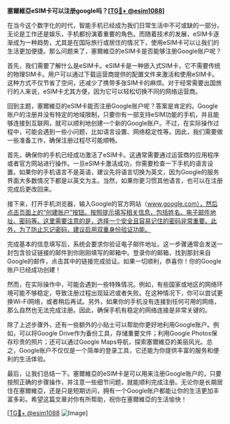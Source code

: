 **塞爾維亞eSIM卡可以注册google吗？[[TG💪+ @esim1088](https://t.me/s/esim1088)]**

在当今这个数字化的时代，智能手机已经成为我们日常生活中不可或缺的一部分。无论是工作还是娱乐，手机都扮演着重要的角色。而随着技术的发展，eSIM卡逐渐成为一种趋势，尤其是在国际旅行或居住的情况下，使用eSIM卡可以让我们的生活更加便捷。那么问题来了，塞爾維亞的eSIM卡是否能够注册Google账户呢？

首先，我们需要了解什么是eSIM卡。eSIM卡是一种嵌入式SIM卡，它不需要传统的物理SIM卡。用户可以通过下载运营商提供的配置文件来激活和使用eSIM卡。这种方式不仅节省了空间，还减少了携带多张SIM卡的麻烦。对于经常需要出国旅行的人来说，eSIM卡尤其方便，因为它可以轻松切换不同的网络运营商。

回到主题，塞爾維亞的eSIM卡能否注册Google账户呢？答案是肯定的。Google账户的注册并没有特定的地域限制，只要你有一部支持eSIM功能的手机，并且能够连接到互联网，就可以顺利地创建一个新的Google账户。不过，在实际操作过程中，可能会遇到一些小问题，比如语言设置、网络稳定性等。因此，我们需要做一些准备工作，确保注册过程尽可能顺畅。

首先，确保你的手机已经成功激活了eSIM卡。这通常需要通过运营商的应用程序或者官方网站进行操作。一旦eSIM卡激活成功，你需要检查一下手机的语言设置。如果你的手机语言不是英语，建议先将语言切换为英文，因为Google的服务界面大多数情况下都是以英文为主。当然，如果你更习惯其他语言，也可以在注册完成后更改回来。

接下来，打开手机浏览器，输入Google的官方网站（www.google.com），然后点击页面上的“创建账户”按钮。按照提示填写相关信息，包括姓名、电子邮件地址、密码等。这里需要注意的是，选择一个安全且容易记住的密码非常重要。此外，为了防止忘记密码，建议启用双重身份验证功能。

完成基本的信息填写后，系统会要求你验证电子邮件地址。这一步骤通常会发送一封包含验证链接的邮件到你刚刚填写的邮箱中。登录你的邮箱，找到那封来自Google的邮件，点击其中的链接完成验证。如果一切顺利，恭喜你！你的Google账户已经成功创建！

然而，在实际操作中，可能会遇到一些特殊情况。例如，有些国家或地区的网络环境可能不够稳定，导致注册过程出现延迟或者失败。在这种情况下，你可以尝试更换Wi-Fi网络，或者稍后再试。另外，如果你的手机没有连接到任何可用的网络，那么自然也无法完成注册。因此，确保手机有稳定的网络连接是非常关键的。

除了上述步骤外，还有一些额外的小贴士可以帮助你更好地利用Google账户。例如，可以将Google Drive作为备份工具，存储重要文件；利用Google Photos保存珍贵的照片；还可以通过Google Maps导航，探索塞爾維亞的美丽风光。总之，Google账户不仅仅是一个简单的登录工具，它还能为你提供丰富的服务和便利的生活体验。

最后，让我们总结一下。塞爾維亞的eSIM卡是可以用来注册Google账户的，只要按照正确的步骤操作，并注意一些细节问题，就能顺利完成注册。无论你是长期居住在塞爾維亞，还是只是短期访问，拥有一个Google账户都能让你的生活更加丰富多彩。希望这篇文章对你有所帮助，祝你在塞爾維亞的生活愉快！

[[TG💪+ @esim1088](https://t.me/s/esim1088) ![Image](https://i.postimg.cc/4NQfJmqS/Snipaste-2025-05-13-00-14-12.png)]